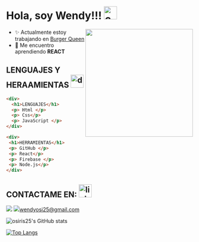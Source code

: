 # Hola, soy Wendy!!! <img src="https://media.giphy.com/media/US1P2eDXxPZ4FjgNgL/giphy.gif" alt="coffe" width="35"/>
<img width=290 align="right" src="https://media.giphy.com/media/QuDgW7dXQfCZiWVXD4/giphy.gif" />


+ :sparkles: Actualmente estoy trabajando en [Burger Queen](https://github.com/osiris25/CDMX010-burger-queen-api-client)
+ :dizzy: Me encuentro aprendiendo **REACT**

 ## LENGUAJES Y HERAAMIENTAS <img src="https://media.giphy.com/media/QssGEmpkyEOhBCb7e1/giphy.gif" alt="drawing" width="35"/>
 
 ```html
<div>
   <h1>LENGUAJES</h1>
   <p> Html </p>
   <p> Css</p>
   <p> JavaScript </p>
</div>

```
  ```html
<div>
   <h1>HERRAMIENTAS</h1>
   <p> GitHub </p>
   <p> React</p>
   <p> Firebase </p>
   <p> Node.js</p>
</div>

```


## CONTACTAME EN:  <img src="https://media.giphy.com/media/dwMIc0a30VETKt74sN/giphy.gif" alt="link" width="35"/>

<img src="https://media.giphy.com/media/HQTYdpx1yhxWpugAi2/giphy.gif"/><a href="https://www.linkedin.com/in/wendyrivasmtz/"></a>
<img src="https://media.giphy.com/media/MOygX2veJIIoe6hfVB/giphy.gif"/><a>wendyosi25@gmail.com</a>

![osiris25's GitHub stats](https://github-readme-stats.vercel.app/api?username=osiris25&show_icons=true&theme=radical)

[![Top Langs](https://github-readme-stats.vercel.app/api/top-langs/?username=osiris25&layout=compact)](https://github.com/osiris25/github-readme-stats)











